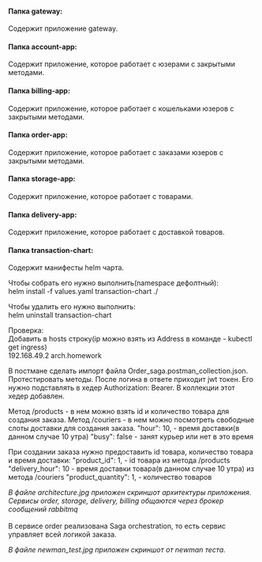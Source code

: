 <h4><b>Папка gateway:</b></h4>
Содержит приложение gateway.

<h4><b>Папка account-app:</b></h4>
Содержит приложение, которое работает с юзерами с закрытыми методами.

<h4><b>Папка billing-app:</b></h4>
Содержит приложение, которое работает с кошельками юзеров с закрытыми методами.

<h4><b>Папка order-app:</b></h4>
Содержит приложение, которое работает с заказами юзеров с закрытыми методами.

<h4><b>Папка storage-app:</b></h4>
Содержит приложение, которое работает с товарами.

<h4><b>Папка delivery-app:</b></h4>
Содержит приложение, которое работает с доставкой товаров.

<h4><b>Папка transaction-chart:</b></h4>
Содержит манифесты helm чарта. 

Чтобы собрать его нужно выполнить(namespace дефолтный):<br />
helm install -f values.yaml transaction-chart ./

Чтобы удалить его нужно выполнить:<br />
helm uninstall transaction-chart

Проверка:<br />
Добавить в hosts строку(ip можно взять из Address в команде - kubectl get ingress)<br />
192.168.49.2	arch.homework

В постмане сделать импорт файла Order_saga.postman_collection.json.
Протестировать методы. После логина в ответе приходит jwt токен. Его нужно подставлять в
хедер Authorization: Bearer. В коллекции этот хедер добавлен.

Метод /products - в нем можно взять id и количество товара для создания заказа.
Метод /couriers - в нем можно посмотреть свободные слоты доставки для создания заказа.
"hour": 10, - время доставки(в данном случае 10 утра)
"busy": false - занят курьер или нет в это время

При создании заказа нужно предоставить id товара, количество товара и время доставки:
"product_id": 1, - id товара из метода /products 
"delivery_hour": 10 - время доставки товара(в данном случае 10 утра) из метода /couriers
"product_quantity": 1, - количество товаров 

<i>В файле architecture.jpg приложен скриншот архитектуры приложения. 
Сервисы order, storage, delivery, billing общаются через брокер сообщений rabbitmq</i>
<br /><br />
В сервисе order реализована Saga orchestration, то есть сервис управляет всей логикой заказа.

<i>В файле newman_test.jpg приложен скриншот от newman тестa.</i>